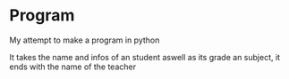 # Program

My attempt to make a program in python 

It takes the name and infos of an student aswell as its grade an subject, it ends with the name of the teacher 


